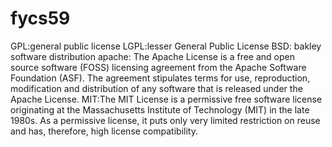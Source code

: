 # fycs59
GPL:general public license
LGPL:lesser General Public License
BSD: bakley software distribution
apache: The Apache License is a free and open source software (FOSS) licensing agreement from the Apache Software Foundation (ASF). The agreement stipulates terms for use, reproduction, modification and distribution of any software that is released under the Apache License.
MIT:The MIT License is a permissive free software license originating at the Massachusetts Institute of Technology (MIT) in the late 1980s. As a permissive license, it puts only very limited restriction on reuse and has, therefore, high license compatibility.
